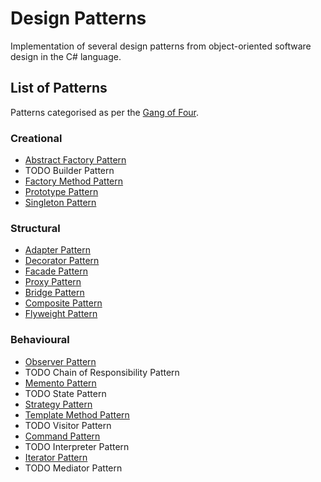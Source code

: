 # Design Patterns
Implementation of several design patterns from object-oriented software design in the C# language.

## List of Patterns
Patterns categorised as per the [Gang of Four](https://en.wikipedia.org/wiki/Design_Patterns).

### Creational
- [Abstract Factory Pattern](https://github.com/Lewis-Allen/Design-Patterns/tree/master/DesignPatterns/AbstractFactoryPattern)
- TODO Builder Pattern
- [Factory Method Pattern](https://github.com/Lewis-Allen/Design-Patterns/tree/master/DesignPatterns/FactoryMethodPattern)
- [Prototype Pattern](https://github.com/Lewis-Allen/Design-Patterns/tree/master/DesignPatterns/PrototypePattern)
- [Singleton Pattern](https://github.com/Lewis-Allen/Design-Patterns/tree/master/DesignPatterns/SingletonPattern)

### Structural
- [Adapter Pattern](https://github.com/Lewis-Allen/Design-Patterns/tree/master/DesignPatterns/AdapterPattern)
- [Decorator Pattern](https://github.com/Lewis-Allen/Design-Patterns/tree/master/DesignPatterns/DecoratorPattern)
- [Facade Pattern](https://github.com/Lewis-Allen/Design-Patterns/tree/master/DesignPatterns/FacadePattern)
- [Proxy Pattern](https://github.com/Lewis-Allen/Design-Patterns/tree/master/DesignPatterns/ProxyPattern)
- [Bridge Pattern](https://github.com/Lewis-Allen/Design-Patterns/tree/master/DesignPatterns/BridgePattern)
- [Composite Pattern](https://github.com/Lewis-Allen/Design-Patterns/tree/master/DesignPatterns/CompositePattern)
- [Flyweight Pattern](https://github.com/Lewis-Allen/Design-Patterns/tree/master/DesignPatterns/FlyweightPattern)

### Behavioural
- [Observer Pattern](https://github.com/Lewis-Allen/Design-Patterns/tree/master/DesignPatterns/ObserverPattern)
- TODO Chain of Responsibility Pattern
- [Memento Pattern](https://github.com/Lewis-Allen/Design-Patterns/tree/master/DesignPatterns/MementoPattern)
- TODO State Pattern
- [Strategy Pattern](https://github.com/Lewis-Allen/Design-Patterns/tree/master/DesignPatterns/StrategyPattern)
- [Template Method Pattern](https://github.com/Lewis-Allen/Design-Patterns/tree/master/DesignPatterns/TemplateMethodPattern)
- TODO Visitor Pattern
- [Command Pattern](https://github.com/Lewis-Allen/Design-Patterns/tree/master/DesignPatterns/CommandPattern)
- TODO Interpreter Pattern
- [Iterator Pattern](https://github.com/Lewis-Allen/Design-Patterns/tree/master/DesignPatterns/IteratorPattern)
- TODO Mediator Pattern
         
